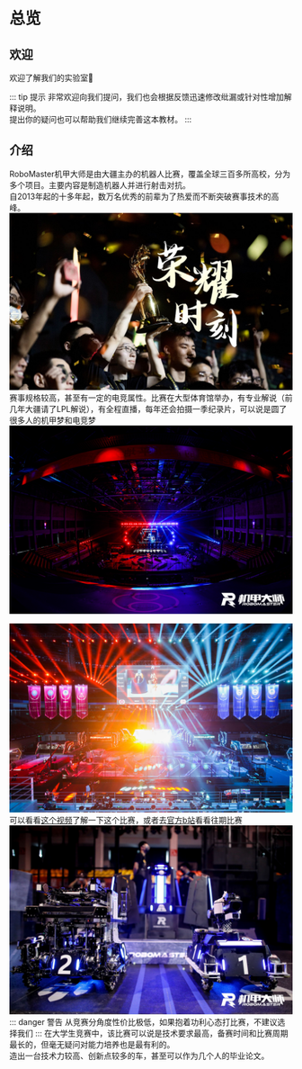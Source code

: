 # 总览
## 欢迎
欢迎了解我们的实验室:tada:  

::: tip 提示
非常欢迎向我们提问，我们也会根据反馈迅速修改纰漏或针对性增加解释说明。  
提出你的疑问也可以帮助我们继续完善这本教材。
:::

## 介绍
RoboMaster机甲大师是由大疆主办的机器人比赛，覆盖全球三百多所高校，分为多个项目。主要内容是制造机器人并进行射击对抗。  
自2013年起的十多年起，数万名优秀的前辈为了热爱而不断突破赛事技术的高峰。  
![](../assets/35f1f8945d1b6cb5eb23b6b77f492939de9a1fa4.jpg)
赛事规格较高，甚至有一定的电竞属性。比赛在大型体育馆举办，有专业解说（前几年大疆请了LPL解说），有全程直播，每年还会拍摄一季纪录片，可以说是圆了很多人的机甲梦和电竞梦
![](../assets/3bbd15f5c74b21669740129961548076.jpeg)

![](../assets/a5a14302f718a1669738611898335590.jpeg)
可以看看[这个视频](https://www.bilibili.com/video/BV1oP41117f1)了解一下这个比赛，或者去[官方b站](https://space.bilibili.com/20554233/channel/collectiondetail?sid=1572868)看看往期比赛
![](../assets/bf3938492efc21669740407975546242.jpeg)
::: danger 警告
从竞赛分角度性价比极低，如果抱着功利心态打比赛，不建议选择我们
:::
在大学生竞赛中，该比赛可以说是技术要求最高，备赛时间和比赛周期最长的，但毫无疑问对能力培养也是最有利的。  
造出一台技术力较高、创新点较多的车，甚至可以作为几个人的毕业论文。  

